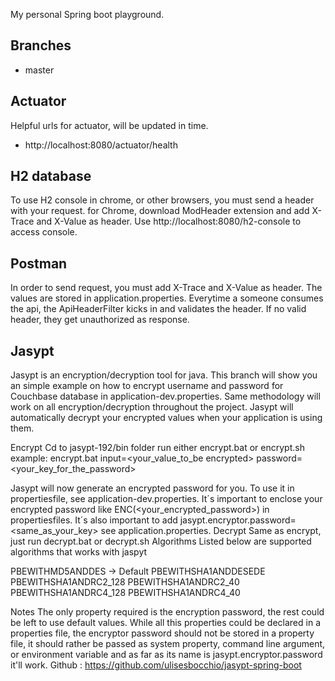 My personal Spring boot playground.

## Branches
* master

## Actuator
Helpful urls for actuator, will be updated in time.
* http://localhost:8080/actuator/health

## H2 database
To use H2 console in chrome, or other browsers, you must send a header with your request.
for Chrome, download ModHeader extension and add X-Trace and X-Value as header.
Use http://localhost:8080/h2-console to access console. 

## Postman
In order to send request, you must add X-Trace and X-Value as header.
The values are stored in application.properties.
Everytime a someone consumes the api, the ApiHeaderFilter kicks in and validates the header.
If no valid header, they get unauthorized as response.

## Jasypt

Jasypt is an encryption/decryption tool for java. This branch will show you an simple example on how to encrypt username and password for Couchbase database in application-dev.properties. Same methodology will work on all encryption/decryption throughout the project. Jasypt will automatically decrypt your encrypted values when your application is using them.

Encrypt
Cd to jasypt-192/bin folder
run either encrypt.bat or encrypt.sh
example: encrypt.bat input=<your_value_to_be encrypted> password=<your_key_for_the_password>

Jasypt will now generate an encrypted password for you.
To use it in propertiesfile, see application-dev.properties.
It´s important to enclose your encrypted password like ENC(<your_encrypted_password>) in propertiesfiles.
It´s also important to add jasypt.encryptor.password=<same_as_your_key> see application.properties.
Decrypt
Same as encrypt, just run decrypt.bat or decrypt.sh
Algorithms
Listed below are supported algorithms that works with jaspyt

PBEWITHMD5ANDDES -> Default PBEWITHSHA1ANDDESEDE PBEWITHSHA1ANDRC2_128 PBEWITHSHA1ANDRC2_40 PBEWITHSHA1ANDRC4_128 PBEWITHSHA1ANDRC4_40

Notes
The only property required is the encryption password, the rest could be left to use default values. While all this properties could be declared in a properties file, the encryptor password should not be stored in a property file, it should rather be passed as system property, command line argument, or environment variable and as far as its name is jasypt.encryptor.password it'll work. Github : https://github.com/ulisesbocchio/jasypt-spring-boot

